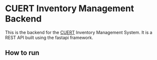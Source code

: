 # CUERT Inventory Management Backend

This is the backend for the [CUERT](https://cu-eco.org/) Inventory Management System. It is a REST API built using the fastapi framework.

## How to run